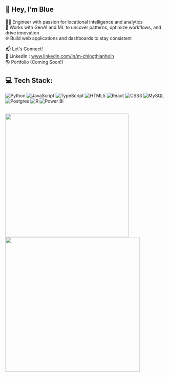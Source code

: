 ## 👋 Hey, I’m Blue
👨‍💻 Engineer with passion for locational intelligence and analytics <br>
🤖 Works with GenAI and ML to uncover patterns, optimize workflows, and drive innovation<br>
🌐 Build web applications and dashboards to stay consistent <br>

📬 Let's Connect!<br>
🔗 LinkedIn : www.linkedin.com/in/m-chingthianhoih<br>
🌎 Portfolio (Coming Soon!)<br>

## 💻 Tech Stack:
![Python](https://img.shields.io/badge/python-3670A0?style=for-the-badge&logo=python&logoColor=ffdd54) ![JavaScript](https://img.shields.io/badge/javascript-%23323330.svg?style=for-the-badge&logo=javascript&logoColor=%23F7DF1E)  ![TypeScript](https://img.shields.io/badge/typescript-%23007ACC.svg?style=for-the-badge&logo=typescript&logoColor=white) ![HTML5](https://img.shields.io/badge/html5-%23E34F26.svg?style=for-the-badge&logo=html5&logoColor=white) ![React](https://img.shields.io/badge/react-%2320232a.svg?style=for-the-badge&logo=react&logoColor=%2361DAFB)  ![CSS3](https://img.shields.io/badge/css3-%231572B6.svg?style=for-the-badge&logo=css3&logoColor=white) ![MySQL](https://img.shields.io/badge/mysql-4479A1.svg?style=for-the-badge&logo=mysql&logoColor=white) ![Postgres](https://img.shields.io/badge/postgres-%23316192.svg?style=for-the-badge&logo=postgresql&logoColor=white) ![R](https://img.shields.io/badge/r-%23276DC3.svg?style=for-the-badge&logo=r&logoColor=white) ![Power Bi](https://img.shields.io/badge/power_bi-F2C811?style=for-the-badge&logo=powerbi&logoColor=black)
<br>
<br>
<p align="justify">
  <img src="https://github-readme-stats.vercel.app/api?username=breathe-blue&theme=react&hide_border=true&include_all_commits=false&count_private=false" width="385"/>    
  <img src="https://github-readme-streak-stats-eight.vercel.app/?user=breathe-blue&theme=react&hide_border=true" width="420" />
</p>





